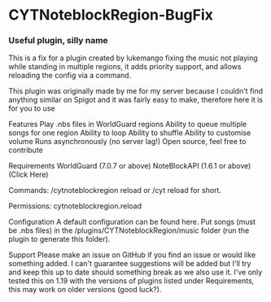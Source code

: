 # CYTNoteblockRegion-BugFix
### Useful plugin, silly name

This is a fix for a plugin created by lukemango fixing the music not playing while standing in multiple regions, it adds priority support, and allows reloading the config via a command.

This plugin was originally made by me for my server because I couldn't find anything similar on Spigot and it was fairly easy to make, therefore here it is for you to use



Features
Play .nbs files in WorldGuard regions
Ability to queue multiple songs for one region
Ability to loop
Ability to shuffle
Ability to customise volume
Runs asynchronously (no server lag!)
Open source, feel free to contribute​

Requirements
WorldGuard (7.0.7 or above)
NoteBlockAPI (1.6.1 or above) (Click Here)​

Commands:
/cytnoteblockregion reload or /cyt reload for short.

Permissions: cytnoteblockregion.reload

Configuration
A default configuration can be found here.
Put songs (must be .nbs files) in the /plugins/CYTNoteblockRegion/music folder (run the plugin to generate this folder).​

Support
Please make an issue on GitHub if you find an issue or would like something added.
I can't guarantee suggestions will be added but I'll try and keep this up to date should something break as we also use it.
I've only tested this on 1.19 with the versions of plugins listed under Requirements, this may work on older versions (good luck?).​
